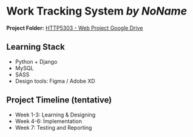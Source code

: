 # Work Tracking System _by NoName_  
  
**Project Folder:** [HTTP5303 - Web Project Google Drive](https://drive.google.com/open?id=1mmVmalxWiqwlrVFrN070fYyj8wlPAneu)  
  
## Learning Stack
  
- Python + Django
- MySQL
- SASS
- Design tools: Figma / Adobe XD

## Project Timeline (tentative)
- Week 1-3: Learning & Designing  
- Week 4-6: İmplementation  
- Week 7: Testing and Reporting  


